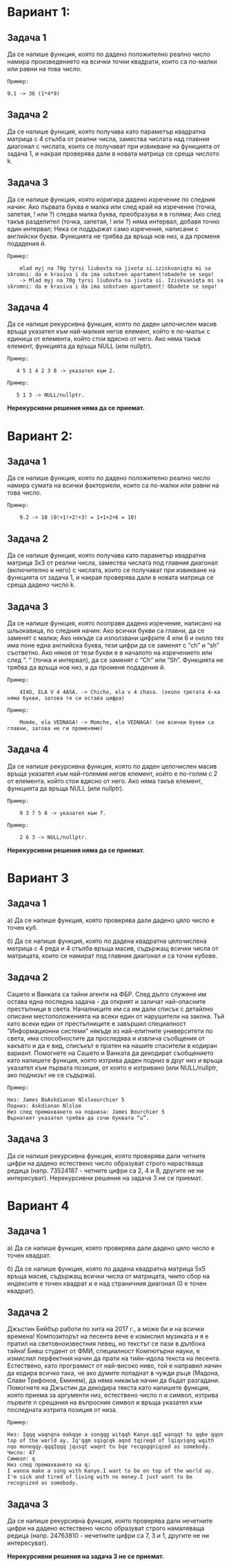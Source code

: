 # Вариант 1:

## Задача 1
Да се напише функция, която по дадено положително реално число намира произведението на всички точни квадрати, които са по-малки или равни на това число.

`Пример:`

    9.1 -> 36 (1*4*9)

## Задача 2
Да се напише функция, която получава като параметър квадратна матрица с 4 стълба от реални числа, замества числата над главния диагонал с числата, които се получават при извикване на функцията от задача 1, и накрая проверява дали в новата матрица се среща числото k.

## Задача 3
Да се напише функция, която коригира дадено изречение по следния начин:
Ако първата буква е малка или след край на изречение (точка, запетая, ! или ?) следва малка буква, преобразува я в голяма;
Ако след такъв разделител (точка, запетая, ! или ?) няма интервал, добавя точно един интервал;
Нека се поддържат само изречения, написани с английски букви.
Функцията не трябва да връща нов низ, а да променя подадения й.

`Пример:`

        mlad myj na 70g tyrsi liubovta na jivota si.iziskvaniqta mi sa skromni: da e krasiva i da ima sobstven apartament!obadete se sega!
        -> Mlad myj na 70g tyrsi liubovta na jivota si. Iziskvaniqta mi sa skromni: da e krasiva i da ima sobstven apartament! Obadete se sega!

## Задача 4
Да се напише рекурсивна функция, която по даден целочислен масив връща указател към най-малкия негов елемент, който е по-малък с единица от елемента, който стои вдясно от него. Ако няма такъв елемент, функцията да връща NULL (или nullptr).

`Пример:`

       4 5 1 4 2 3 8 -> указател към 2.
       
`Пример:`

       5 1 3 -> NULL/nullptr.

**Нерекурсивни решения няма да се приемат.**



# Вариант 2:

## Задача 1 
Да се напише функция, която по дадено положително реално число намира сумата на всички факториели, които са по-малки или равни на това число.

`Пример:` 

        9.2 -> 10 (0!+1!+2!+3! = 1+1+2+6 = 10)

## Задача 2
Да се напише функция, която получава като параметър квадратна матрица 3x3 от реални числа, замества числата под главния диагонал (включително и него) с числата, които се получават при извикване на функцията от задача 1, и накрая проверява дали в новата матрица се среща дадено число k.

## Задача 3
Да се напише функция, която пооправя дадено изречение, написано на шльокавица, по следния начин:
Ако всички букви са главни, да се заменят с малки;
Ако някъде са използвани цифрите 4 или 6 и около тях има поне една английска буква, тези цифри да се заменят с “ch” и “sh” съответно. Ако някоя от тези букви е в началото на изречението или след “. “ (точка и интервал), да се заменят с “Ch” или “Sh”.
Функцията не трябва да връща нов низ, а да променя подадения й.

`Пример:`

        4I4O, ELA V 4 4ASA. -> Chicho, ela v 4 chasa. (около третата 4-ка няма букви, затова тя си остава цифра)

`Пример:` 

        Mom4e, ela VEDNAGA! -> Momche, ela VEDNAGA! (не всички букви са главни, затова не ги променяме)

## Задача 4
Да се напише рекурсивна функция, която по даден целочислен масив връща указател към най-големия негов елемент, който е по-голям с 2 от елемента, който стои вдясно от него. Ако няма такъв елемент, функцията да връща NULL (или nullptr).

`Пример:` 

        9 3 7 5 8 -> указател към 7.
        
`Пример:` 

        2 6 3 -> NULL/nullptr.

**Нерекурсивни решения няма да се приемат.**
 
# Вариант 3

## Задача 1
а) Да се напише функция, която проверява дали дадено цяло число е точен куб.

б) Да се напише функция, която по дадена квадратна целочислена матрица с 4 реда и 4 стълба връща масив, съдържащ всички числа от матрицата, които се намират под главния диагонал и са точни кубове.

## Задача 2
Сашето и Ванката са тайни агенти на ФБР. След дълго служене им остава една последна задача - да открият и заличат най-опасните престъпници в света. Началниците им са им дали списък с детайлно описани местоположенията на всеки един от нарушители на закона. Тъй като всеки един от престъпниците е завършил специалност "Информационни системи" някъде из най-елитните университети по света, има способностите да проследява и извлича съобщения от какъвто и да е вид, списъкът е пратен на нашите спасители в кодиран вариант.
Помогнете на Сашето и Ванката да декодират съобщението като напишете функция, която изтрива даден подниз в друг низ и връща указател към първата позиция, от която е изтривано (или NULL/nullptr, ако поднизът не се съдържа).

`Пример:`

    Низ: James BoAskdianan Nlsloeurchier 5
    Подниз: Askdianan Nlsloe
    Низ след премахването на подниза: James Bourchier 5
    Върнатият указател трябва да сочи буквата “u”.

## Задача 3
Да се напише рекурсивна функция, която проверява дали четните цифри на дадено естествено число образуват строго нарастваща редица (напр. 73524187 - четните цифри са 2, 4 и 8, другите не ни интересуват).
Нерекурсивни решения на задача 3 не се приемат.



# Вариант 4

## Задача 1
а) Да се напише функция, която проверява дали дадено цяло число e точен квадрат.

б) Да се напише функция, която по дадена квадратна матрица 5x5 връща масив, съдържащ всички числа от матрицата, чиито сбор на индексите e точен квадрат и е над страничния диагонал (0 е точен квадрат).

## Задача 2
Джъстин Бийбър работи по хита на 2017 г., а може би и на всички времена! Композиторът на песента вече е измислил музиката и я е пратил на световноизвестния певец, но текстът се пази в дълбока тайна!
Бивш студент от ФМИ, специалност Компютърни науки, е измислил перфектния начин да прати на тийн-идола текста на песента. Естествено, като програмист от най-високо ниво, той е направил начин да кодира всичко така, че ако думите попаднат в чужди ръце (Мадона, Слави Трифонов, Еминем), да няма никакъв начин да бъдат разгадани.
Помогнете на Джъстин да декодира текста като напишете функция, която приема за аргументи низ, естествено число n и символ, изтрива първите n срещания на въпросния символ и връща указател към последната изтрита позиция от низа.

`Пример:`

    Низ: Iqqq waqnqna makqqe a sonqqg witqqh Kanye.qqI wanqqt to qqbe qqon top of the world ay. Iq'qqm sqiqcqk aqnd tqireqd of lqiqviqng wqith nqo moneqqy.qqqIqqq jqusqt waqnt to bqe recqogqniqzed as somebody.
    Число: 47
    Символ: q
    Низ след премахването на q:
    I wanna make a song with Kanye.I want to be on top of the world ay. I'm sick and tired of living with no money.I just want to be recognized as somebody.

## Задача 3
Да се напише рекурсивна функция, която проверява дали нечетните цифри на дадено естествено число образуват строго намаляваща редица (напр. 24763810 - нечетните цифри са 7, 3 и 1, другите не ни интересуват).

**Нерекурсивни решения на задача 3 не се приемат.**

